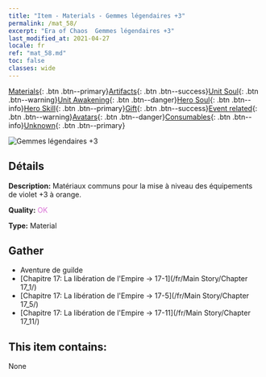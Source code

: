 ```yaml
---
title: "Item - Materials - Gemmes légendaires +3"
permalink: /mat_58/
excerpt: "Era of Chaos  Gemmes légendaires +3"
last_modified_at: 2021-04-27
locale: fr
ref: "mat_58.md"
toc: false
classes: wide
---
```

 [Materials](/ItemsFR/){: .btn .btn--primary}[Artifacts](/ItemsFR/Artifacts/){: .btn .btn--success}[Unit Soul](/ItemsFR/UnitSoul/){: .btn .btn--warning}[Unit Awakening](/ItemsFR/UnitAwakening/){: .btn .btn--danger}[Hero Soul](/ItemsFR/HeroSoul/){: .btn .btn--info}[Hero Skill](/ItemsFR/HeroSkill/){: .btn .btn--primary}[Gift](/ItemsFR/Gift/){: .btn .btn--success}[Event related](/ItemsFR/Events/){: .btn .btn--warning}[Avatars](/ItemsFR/Avatars/){: .btn .btn--danger}[Consumables](/ItemsFR/Consumables/){: .btn .btn--info}[Unknown](/ItemsFR/Unknown/){: .btn .btn--primary}

 ![Gemmes légendaires +3](/images/t/i_cailiao_baoshi2.png)

## Détails
 **Description:** Matériaux communs pour la mise à niveau des équipements de violet +3 à orange.

 **Quality:** <span style="color: #DA70D6">OK</span>

 **Type:** Material

## Gather

*    Aventure de guilde 
*    [Chapitre 17: La libération de l'Empire -> 17-1](/fr/Main Story/Chapter 17_1/) 
*    [Chapitre 17: La libération de l'Empire -> 17-5](/fr/Main Story/Chapter 17_5/) 
*    [Chapitre 17: La libération de l'Empire -> 17-11](/fr/Main Story/Chapter 17_11/) 

## This item contains:

  None

